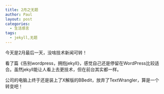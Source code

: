 ```yaml
---
title: 2月之无题
author: Paul
layout: post
categories:
  - 生活感言
tags:
  - jekyll,无题
---
```


今天是2月最后一天，没啥技术新闻可转！

看了篇《告别wordpress，拥抱jekyll》，感觉自己还是停留在WordPress比较适合。虽然jekyll能让人看上去更技术，但在前台其实都一样。

公司的电脑上终于还是装上了X解版的BBedit，放弃了TextWrangler，算是一个转变吧！